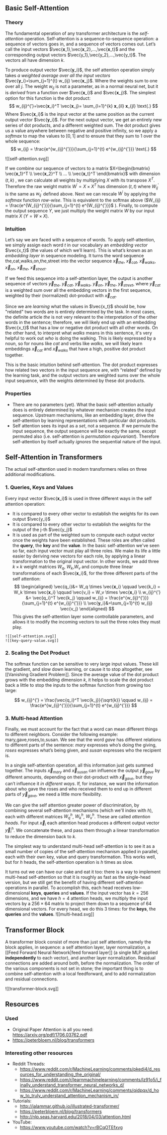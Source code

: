 ## Basic Self-Attention

### Theory

The fundamental operation of any transformer architecture is the *self-attention* operation.  Self-attention is a sequence-to-sequence operation: a sequence of vectors goes in, and a sequence of vectors comes out. Let’s call the input vectors $\vec{𝐱_1},\vec{𝐱_2},…,\vec{𝐱_t}$ and the corresponding output vectors $\vec{y_1},\vec{y_2},…,\vec{y_t}$. The vectors all have dimension $k$.

To produce output vector $\vec{𝐲_i}$, the self attention operation simply takes *a weighted average over all the input vectors* $\vec{𝐲_i}=\sum_{j=1}^{t} w_{ij} \vec{𝐱_j}$. Where the weights sum to one over all $j$. The weight $w_{ij}$ is not a parameter, as in a normal neural net, but it is *derived* from a function over $\vec{𝐱_i}$ and $\vec{𝐱_j}$. The simplest option for this function is the dot product:
$$
w_{ij}^{′}=\vec{𝐱_i}^T \vec{𝐱_j}= \sum_{l=1}^{k} 𝐱_{il} 𝐱_{jl}
\text{.}
$$
Where $\vec{𝐱_i}$ is the input vector at the same position as the current output vector $\vec{𝐲_i}$. For the next output vector, we get an entirely new series of dot products, and a different weighted sum. The dot product gives us a value anywhere between negative and positive infinity, so we apply a *softmax* to map the values to $[0,1]$ and to ensure that they sum to $1$ over the whole sequence:
$$
w_{ij} = \frac{e^{w_{ij}^{′}}}{\sum_{j=1}^{t} e^{w_{ij}^{′}}}
\text{.}
$$

![[self-attention.svg]]

If we combine our sequence of vectors to a matrix $X=\begin{bmatrix} \vec{𝐱_1}^T \\ \vec{𝐱_2}^T \\ … \\ \vec{𝐱_t}^T \end{bmatrix}$ with dimension $(t, k)$ , we can calculate all weights by multiplying $X$ with its transpose $X^T$. Therefore the raw weight matrix $W^{′}=X \times X^T$ has dimension $(t, t)$ where $W^{′}_{ij}$ is the same as $w_{ij}^{′}$ defined above. Next we can rescale $W^{′}$ by applying the  *softmax* function *row-wise*. This is equivalent to the softmax above ($W_{ij} = \frac{e^{W_{ij}^{′}}}{\sum_{j=1}^{t} e^{W_{ij}^{′}}}$ ). Finally, to compute the output sequence $Y$, we just multiply the weight matrix $W$ by our input matrix $X$ ($Y=W \times X$).

### Intuition

Let’s say we are faced with a sequence of words. To apply self-attention, we simply assign each word $t$ in our vocabulary an *embedding vector* $\vec{x_t}$ (the values of which we’ll learn). This is what’s known as an *embedding layer* in sequence modeling. It turns the word sequence the,cat,walks,on,the,street into the vector sequence $\vec{x}_{the}$, $\vec{x}_{cat}$, $\vec{x}_{walks}$, $\vec{x}_{on}$, $\vec{x}_{the}$, $\vec{x}_{street}$.

If we feed this sequence into a self-attention layer, the output is another sequence of vectors $\vec{y}_{the}$, $\vec{y}_{cat}$, $\vec{y}_{walks}$, $\vec{y}_{on}$, $\vec{y}_{the}$, $\vec{y}_{street}$, where $\vec{y}_{cat}$ is a weighted sum over all the embedding vectors in the first sequence, weighted by their (normalized) dot-product with $\vec{x}_{cat}$.

Since we are *learning* what the values in $\vec{x_t}$ should be, how "related" two words are is entirely determined by the task. In most cases, the definite article *the* is not very relevant to the interpretation of the other words in the sentence; therefore, we will likely end up with an embedding $\vec{x_t}$ that has a low or negative dot product with all other words. On the other hand, to interpret what *walks* means in this sentence, it's very helpful to work out *who* is doing the walking. This is likely expressed by a noun, so for nouns like *cat* and verbs like *walks*, we will likely learn embeddings $\vec{x}_{cat}$ and $\vec{x}_{walks}$ that have a high, positive dot product together.

This is the basic intuition behind self-attention. The dot product expresses how related two vectors in the input sequence are, with “related” defined by the learning task, and the output vectors are weighted sums over the whole input sequence, with the weights determined by these dot products.

### Properties
- There are no parameters (yet). What the basic self-attention actually does is entirely determined by whatever mechanism creates the input sequence. Upstream mechanisms, like an embedding layer, drive the self-attention by learning representations with particular dot products.
- Self attention sees its input as a *set*, not a sequence. If we permute the input sequence, the output sequence will be exactly the same, except permuted also (i.e. self-attention is *permutation equivariant*). Therefore self-attention by itself actually *ignores* the sequential nature of the input.

## Self-Attention in Transformers

The actual self-attention used in modern transformers relies on three additional modifications.

### 1. Queries, Keys and Values

Every input vector $\vec{𝐱_i}$ is used in three different ways in the self attention operation:
- It is compared to every other vector to establish the weights for its own output $\vec{y_i}$
- It is compared to every other vector to establish the weights for the output of the j-th $\vec{y_j}$
- It is used as part of the weighted sum to compute each output vector once the weights have been established.
These roles are often called the **query**, the **key** and the **value**. In the basic self-attention we've seen so far, each input vector must play all three roles. We make its life a little easier by deriving new vectors for each role, by applying a linear transformation to the original input vector. In other words, we add three $k×k$ weight matrices $W_q$, $W_k$,$W_v$ and compute three linear transformations of each $\vec{𝐱_i}$, for the three different parts of the self attention:
$$
\begin{aligned}
\vec{q_i}&= W_q \times \vec{𝐱_i} \qquad
\vec{k_i} = W_k \times \vec{𝐱_i} \qquad
\vec{v_i} = W_v \times \vec{𝐱_i}
\\
w_{ij}^{′} &= \vec{q_i}^T \vec{k_j} \qquad
w_{ij} = \frac{e^{w_{ij}^{′}}}{\sum_{j=1}^{t} e^{w_{ij}^{′}}}
\\
\vec{𝐲_i}&=\sum_{j=1}^{t} w_{ij} \vec{v_j}
\end{aligned}
$$
This gives the self-attention layer some controllable parameters, and allows it to modify the incoming vectors to suit the three roles they must play.
```image-layout-a
![[self-attention.svg]]
![[key-query-value.svg]]
```


### 2. Scaling the Dot Product

The softmax function can be sensitive to very large input values. These kill the gradient, and slow down learning, or cause it to stop altogether, see [[Vanishing Gradient Problem]].  Since the average value of the dot product grows with the embedding dimension $k$, it helps to scale the dot product back a little to stop the inputs to the softmax function from growing too large:

$$
w_{ij}^{′} = \frac{\vec{q_i}^T \vec{k_j}}{\sqrt{k}} \qquad
w_{ij} = \frac{e^{w_{ij}^{′}}}{\sum_{j=1}^{t} e^{w_{ij}^{′}}}
$$
### 3. Multi-head Attention

Finally, we must account for the fact that a word can mean different things to different neighbors. Consider the following example: mary,gave,roses,to,susan. We see that the word *gave* has different relations to different parts of the sentence: *mary* expresses who’s doing the giving, *roses* expresses what’s being given, and *susan* expresses who the recipient is.

In a single self-attention operation, all this information just gets summed together. The inputs $\vec{x}_{mary}$ and $\vec{x}_{susan}$ can influence the output $\vec{y}_{gave}$ by different amounts, depending on their dot-product with $\vec{x}_{gave}$, but they can’t influence it _in different ways_. If, for instance, we want the information about who gave the roses and who received them to end up in different parts of $\vec{y}_{gave}$, we need a little more flexibility.

We can give the self attention greater power of discrimination, by combining several self-attention mechanisms (which we'll index with $h$), each with different matrices $W^h_q$, $W^h_k$, $W^h_v$. These are called *attention heads*. For input $\vec{x}_{i}$ each attention head produces a different output vector $\vec{y}_{i}^{h}$. We concatenate these, and pass them through a linear transformation to reduce the dimension back to $k$.

The simplest way to understand multi-head self-attention is to see it as a small number of copies of the self-attention mechanism applied in parallel, each with their own key, value and query transformation. This works well, but for $h$ heads, the self-attention operation is $h$ times as slow.

It turns out we can have our cake and eat it too: there is a way to implement multi-head self-attention so that it is roughly as fast as the single-head version, but we still get the benefit of having different self-attention operations in parallel. To accomplish this, each head receives low-dimensional **keys**, **queries** and **values**. If the input vector has $k=256$ dimensions, and we have $h=4$ attention heads, we multiply the input vectors by a $256×64$ matrix to project them down to a sequence of $64$ dimensional vectors. For every head, we do this 3 times: for the **keys**, the **queries** and the **values**.
![[multi-head.svg]]

## Transformer Block

A transformer block consist of more than just self attention, namely the block applies, in sequence: a self attention layer, layer normalization, a [[Feed Forward Neural Network|feed forward layer]] (a single MLP applied **independently** to each vector), and another layer normalization. Residual connections are added around both, before the normalization. The order of the various components is not set in stone; the important thing is to combine self-attention with a local feedforward, and to add normalization and residual connections. 

![[transformer-block.svg]]


## Resources

### Used
- Original Paper Attention is all you need: https://arxiv.org/pdf/1706.03762.pdf
-  https://peterbloem.nl/blog/transformers

### Interesting other resources
- Reddit Threads:
	- https://www.reddit.com/r/MachineLearning/comments/pkedi4/d_resources_for_understanding_the_original/
	- https://www.reddit.com/r/learnmachinelearning/comments/lz91o5/i_finally_understand_transformer_neural_networks_d/
	- https://www.reddit.com/r/MachineLearning/comments/qidpqx/d_how_to_truly_understand_attention_mechanism_in/
- Tutorials:
	- http://jalammar.github.io/illustrated-transformer/
	- https://peterbloem.nl/blog/transformers
	- http://nlp.seas.harvard.edu/2018/04/03/attention.html
- YouTube:
	- https://www.youtube.com/watch?v=rBCqOTEfxvg
